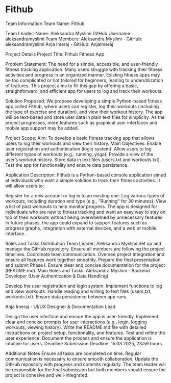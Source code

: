 # Fithub
Team Information
Team Name: Fithub

Team Leader:
Name: Aleksandra Myslimi
GitHub Username: aleksandramyslimi
Team Members:
Aleksandra Myslimi - GitHub: aleksandramyslimi
Anja Imeraj - GitHub: AnjaImeraj

Project Details
Project Title: Fithub Fitness App

Problem Statement:
The need for a simple, accessible, and user-friendly fitness tracking application. Many users struggle with tracking their fitness activities and progress in an organized manner. Existing fitness apps may be too complicated or not tailored for beginners, leading to underutilization of features. This project aims to fill this gap by offering a basic, straightforward, and efficient app for users to log and track their workouts.

Solution Proposed:
We propose developing a simple Python-based fitness app called Fithub, where users can register, log their workouts (including the type of exercise and duration), and view their workout history. The app will be text-based and store user data in plain text files for simplicity. As the project progresses, more features such as graphical user interfaces and mobile app support may be added.

Project Scope:
Aim: To develop a basic fitness tracking app that allows users to log their workouts and view their history.
Main Objectives:
Enable user registration and authentication (login system).
Allow users to log different types of workouts (e.g., running, yoga).
Provide a view of the user’s workout history.
Store data in text files (users.txt and workouts.txt).
Test the app for functionality and ensure data persistence.

Application Description:
Fithub is a Python-based console application aimed at individuals who want a simple solution to track their fitness activities. It will allow users to:

Register for a new account or log in to an existing one.
Log various types of workouts, including duration and type (e.g., "Running" for 30 minutes).
View a list of past workouts to help monitor progress.
The app is designed for individuals who are new to fitness tracking and want an easy way to stay on top of their workouts without being overwhelmed by unnecessary features. In future phases, the app could expand to support features such as progress graphs, integration with external devices, and a web or mobile interface.

Roles and Tasks Distribution
Team Leader:
Aleksandra Myslimi
Set up and manage the GitHub repository.
Ensure all members are following the project timelines.
Coordinate team communication.
Oversee project integration and ensure all features work together smoothly.
Prepare the final presentation and submit Phase I.
Ensure clear and concise documentation for the project (README.md).
Main Roles and Tasks:
Aleksandra Myslimi - Backend Developer (User Authentication & Data Handling)

Develop the user registration and login system.
Implement functions to log and view workouts.
Handle reading and writing to text files (users.txt, workouts.txt).
Ensure data persistence between app runs.

Anja Imeraj - UI/UX Designer & Documentation Lead

Design the user interface and ensure the app is user-friendly.
Implement clear and concise prompts for user interactions (e.g., login, logging workouts, viewing history).
Write the README.md file with detailed instructions on project setup, functionality, and features.
Test and refine the user experience.
Document the process and ensure the application is intuitive for users.
Deadline
Submission Deadline: 15.03.2025, 23:59 hours.

Additional Notes
Ensure all tasks are completed on time.
Regular communication is necessary to ensure smooth collaboration.
Update the GitHub repository with progress and commits regularly.
The team leader will be responsible for the final submission but both members should ensure the project is cohesive and well-integrated.
